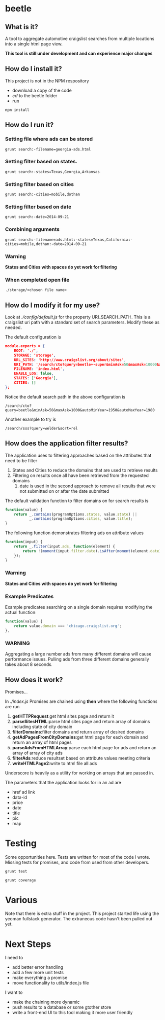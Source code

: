 beetle
======
## What is it?
A tool to aggregate automotive craigslist searches from multiple locations into a single html page view.

**This tool is still under development and can experience major changes**

## How do I install it?
This project is not in the NPM respository
* download a copy of the code
* *cd* to the beetle folder
* run 
```
npm install
```
## How do I run it?
### Setting file where ads can be stored
```
grunt search:-filename=georgia-ads.html
```

### Setting filter based on states.
```
grunt search:-states=Texas,Georgia,Arkansas
```

### Setting filter based on cities
```
grunt search:-cities=mobile,dothan
```

### Setting filter based on date
```
grunt search:-date=2014-09-21
```

### Combining arguments
```
grunt search:-filename=ads.html:-states=Texas,California:-cities=mobile,dothan:-date=2014-09-21
```

### Warning
**States and Cities with spaces do yet work for filtering**

### When completed open file
```
./storage/<chosen file name>
```

## How do I modify it for my use?
Look at *./config/default.js* for the property URI_SEARCH_PATH.  This is a craigslist uri path with a standard set of search parameters.  Modify these as needed.

The default configuration is
```json
module.exports = {
    ROOT: './',
    STORAGE: 'storage',
    URL_SITES: 'http://www.craigslist.org/about/sites',
    URI_PATH: '/search/cto?query=beetle+-super&minAsk=50&maxAsk=10000&autoMinYear=1955&autoMaxYear=1975',
    FILENAME: 'index.html',
    ENABLE_LOG: false,
    STATES: ['Georgia'],
    CITIES: []
};
```

Notice the default search path in the above configuration is
```
/search/cto?query=beetle&minAsk=50&maxAsk=1000&autoMinYear=1950&autoMaxYear=1980
```

Another example to try is
```
/search/sss?query=welder&sort=rel
```

## How does the application filter results?
The application uses to filtering approaches based on the attributes that need to be filter
1. States and Cities to reduce the domains that are used to retrieve results
2. Filtering on results once all have been retrieved from the requested domains
    1. date is used in the second approach to remove all results that were not submitted on or after the date submitted 

The default validation function to filter domains on for search results is
```js
function(value) {
    return _.contains(programOptions.states, value.state) || 
           _.contains(programOptions.cities, value.title);
}
```

The following function demonstrates filtering ads on attribute values
```js
function(input) {
    return _.filter(input.ads, function(element) {
        return !(moment(input.filter.date).isAfter(moment(element.date)));
    });
}
```

### Warning
**States and Cities with spaces do yet work for filtering**

### Example Predicates
Example predicates searching on a single domain requires modifying the actual function
```js
function(value) {
    return value.domain === 'chicago.craigslist.org';
},
```
### WARNING
Aggregating a large number ads from many different domains will cause performance issues.  Pulling ads from three different domains generally takes about 8 seconds.

## How does it work?
Promises...

In *./index.js* Promises are chained using **then** where the following functions are run

1. **getHTTPRequest**:get html sites page and return it
2. **parseSitesHTML**:parse html sites page and return array of domains including state of city domain
3. **filterDomains**:filter domains and return array of desired domains
4. **getAdPagesFromCityDomains**:get html page for each domain and return an array of html pages
5. **parseAdsFromHTMLArray**:parse each html page for ads and return an array of array of city ads
6. **filterAds**:reduce resultset based on attribute values meeting criteria
7. **writeHTMLPage2**:write to html file all ads

Underscore is heavily as a utility for working on arrays that are passed in.

The parameters that the application looks for in an ad are
* href ad link
* data-id
* price
* date
* title
* pic
* map

# Testing
Some opportunities here.  Tests are written for most of the code I wrote.  Missing tests for promises, and code from used from other developers.
```js
grunt test

grunt coverage
```

# Various
Note that there is extra stuff in the project.  This project started life using the yeoman fullstack generator.  The extraneous code hasn't been pulled out yet.
# Next Steps
I need to 
* add better error handling
* add a few more unit tests
* make everything a promise
* move functionality to utils/index.js file

I want to
* make the chaining more dynamic
* push results to a database or some gtother store
* write a front-end UI to this tool making it more user friendly
